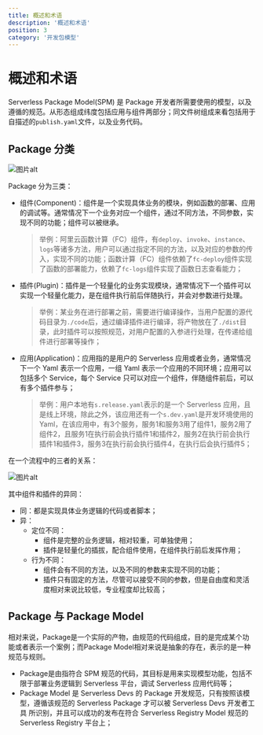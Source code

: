 ```yaml
---
title: 概述和术语
description: '概述和术语'
position: 3
category: '开发包模型'
---
```

# 概述和术语

Serverless Package Model(SPM) 是 Package 开发者所需要使用的模型，以及遵循的规范。从形态组成纬度包括应用与组件两部分；同文件树组成来看包括用于自描述的`publish.yaml`文件，以及业务代码。

## Package 分类

![图片alt](https://serverless-article-picture.oss-cn-hangzhou.aliyuncs.com/1648712870514_20220331074750683504.png)

Package 分为三类：

- 组件(Component)：组件是一个实现具体业务的模块，例如函数的部署、应用的调试等。通常情况下一个业务对应一个组件，通过不同方法，不同参数，实现不同的功能；组件可以被继承。
  > 举例：阿里云函数计算（FC）组件，有`deploy`、`invoke`、`instance`、`logs`等诸多方法，用户可以通过指定不同的方法，以及对应的参数的传入，实现不同的功能；函数计算（FC）组件依赖了`fc-deploy`组件实现了函数的部署能力，依赖了`fc-logs`组件实现了函数日志查看能力；
- 插件(Plugin)：插件是一个轻量化的业务实现模块，通常情况下一个插件可以实现一个轻量化能力，是在组件执行前后伴随执行，并会对参数进行处理。
  > 举例：某业务在进行部署之前，需要进行编译操作，当用户配置的源代码目录为`./code`后，通过编译插件进行编译，将产物放在了`./dist`目录，此时插件可以按照规范，对用户配置的入参进行处理，在传递给组件进行部署等操作；
- 应用(Application)：应用指的是用户的 Serverless 应用或者业务，通常情况下一个 Yaml 表示一个应用，一组 Yaml 表示一个应用的不同环境；应用可以包括多个 Service，每个 Service 只可以对应一个组件，伴随组件前后，可以有多个插件参与；
  > 举例：用户本地有`s.release.yaml`表示的是一个 Serverless 应用，且是线上环境，除此之外，该应用还有一个`s.dev.yaml`是开发环境使用的 Yaml，在该应用中，有3个服务，服务1和服务3用了组件1，服务2用了组件2，且服务1在执行前会执行插件1和插件2，服务2在执行前会执行插件1和插件3，服务3在执行前会执行插件4，在执行后会执行插件5；

在一个流程中的三者的关系：

![图片alt](https://serverless-article-picture.oss-cn-hangzhou.aliyuncs.com/1648714969453_20220331082249601987.png)

其中组件和插件的异同：

- 同：都是实现具体业务逻辑的代码或者脚本；
- 异：
    - 定位不同：
        - 组件是完整的业务逻辑，相对较重，可单独使用；
        - 插件是轻量化的插拔，配合组件使用，在组件执行前后发挥作用；
    - 行为不同：
        - 组件会有不同的方法，以及不同的参数来实现不同的功能；
        - 插件只有固定的方法，尽管可以接受不同的参数，但是自由度和灵活度相对来说比较低，专业程度却比较高；

## Package 与 Package Model

相对来说，Package是一个实际的产物，由规范的代码组成，目的是完成某个功能或者表示一个案例；而Package Model相对来说是抽象的存在，表示的是一种规范与规则。

- Package是由指符合 SPM 规范的代码，其目标是用来实现模型功能，包括不限于部署业务逻辑到 Serverless 平台，调试 Serverless 应用代码等；
- Package Model 是 Serverless Devs 的 Package 开发规范，只有按照该模型，遵循该规范的 Serverless Package 才可以被 Serverless Devs 开发者工具 所识别，并且可以成功的发布在符合 Serverless Registry Model 规范的 Serverless Registry 平台上；

